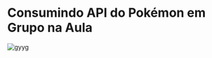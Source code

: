 # Consumindo API do Pokémon em Grupo na Aula
![gyyg](https://user-images.githubusercontent.com/109106082/207998627-f5701c79-29db-4929-8743-7d61dcdb633e.PNG)
